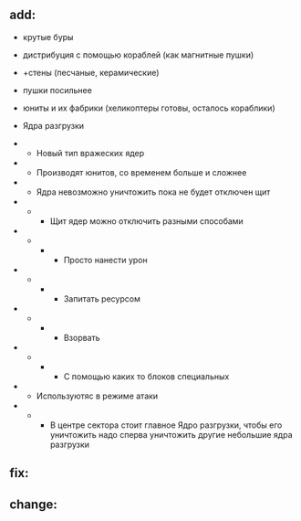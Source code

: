 ## add:
* крутые буры 
* дистрибуция с помощью кораблей (как магнитные пушки)
* +стены (песчаные, керамические)
* пушки посильнее
* юниты и их фабрики (хеликоптеры готовы, осталось кораблики)


* Ядра разгрузки
* * Новый тип вражеских ядер
* * Производят юнитов, со временем больше и сложнее
* * Ядра невозможно уничтожить пока не будет отключен щит
* * * Щит ядер можно отключить разными способами
* * * * Просто нанести урон
* * * * Запитать ресурсом
* * * * Взорвать
* * * * С помощью каких то блоков специальных
* * Используютяс в режиме атаки 
* * * В центре сектора стоит главное Ядро разгрузки, 
        чтобы его уничтожить надо сперва уничтожить 
        другие небольшие ядра разгрузки


## fix:


## change:
